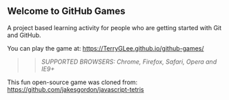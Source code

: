 ## Welcome to GitHub Games

A project based learning activity for people who are getting started with Git and GitHub.

You can play the game at: https://TerryGLee.github.io/github-games/

>> _*SUPPORTED BROWSERS*: Chrome, Firefox, Safari, Opera and IE9+_

This fun open-source game was cloned from: https://github.com/jakesgordon/javascript-tetris
